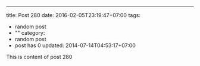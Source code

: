---
title: Post 280
date: 2016-02-05T23:19:47+07:00
tags:
  - random post
  - ""
category:
  - random post
  - post has 0
updated: 2014-07-14T04:53:17+07:00

This is content of post 280